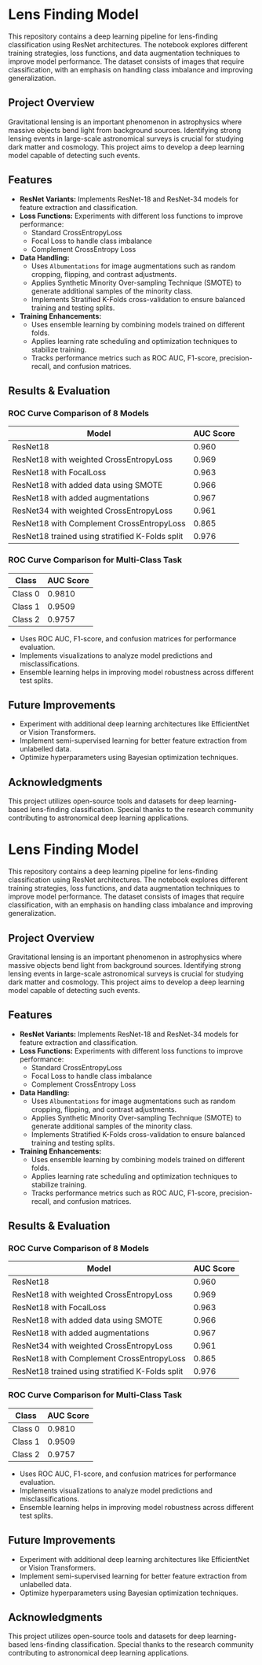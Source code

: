 # Lens Finding Model

This repository contains a deep learning pipeline for lens-finding classification using ResNet architectures. The notebook explores different training strategies, loss functions, and data augmentation techniques to improve model performance. The dataset consists of images that require classification, with an emphasis on handling class imbalance and improving generalization.

## Project Overview
Gravitational lensing is an important phenomenon in astrophysics where massive objects bend light from background sources. Identifying strong lensing events in large-scale astronomical surveys is crucial for studying dark matter and cosmology. This project aims to develop a deep learning model capable of detecting such events.

## Features
- **ResNet Variants:** Implements ResNet-18 and ResNet-34 models for feature extraction and classification.
- **Loss Functions:** Experiments with different loss functions to improve performance:
  - Standard CrossEntropyLoss
  - Focal Loss to handle class imbalance
  - Complement CrossEntropy Loss
- **Data Handling:**
  - Uses `Albumentations` for image augmentations such as random cropping, flipping, and contrast adjustments.
  - Applies Synthetic Minority Over-sampling Technique (SMOTE) to generate additional samples of the minority class.
  - Implements Stratified K-Folds cross-validation to ensure balanced training and testing splits.
- **Training Enhancements:**
  - Uses ensemble learning by combining models trained on different folds.
  - Applies learning rate scheduling and optimization techniques to stabilize training.
  - Tracks performance metrics such as ROC AUC, F1-score, precision-recall, and confusion matrices.

## Results & Evaluation
### ROC Curve Comparison of 8 Models
| Model | AUC Score |
|-----------------|------------|
| ResNet18 | 0.960 |
| ResNet18 with weighted CrossEntropyLoss | 0.969 |
| ResNet18 with FocalLoss | 0.963 |
| ResNet18 with added data using SMOTE | 0.966 |
| ResNet18 with added augmentations | 0.967 |
| ResNet34 with weighted CrossEntropyLoss | 0.961 |
| ResNet18 with Complement CrossEntropyLoss | 0.865 |
| ResNet18 trained using stratified K-Folds split | 0.976 |

### ROC Curve Comparison for Multi-Class Task
| Class | AUC Score |
|-------|----------|
| Class 0 | 0.9810 |
| Class 1 | 0.9509 |
| Class 2 | 0.9757 |

- Uses ROC AUC, F1-score, and confusion matrices for performance evaluation.
- Implements visualizations to analyze model predictions and misclassifications.
- Ensemble learning helps in improving model robustness across different test splits.

## Future Improvements
- Experiment with additional deep learning architectures like EfficientNet or Vision Transformers.
- Implement semi-supervised learning for better feature extraction from unlabelled data.
- Optimize hyperparameters using Bayesian optimization techniques.

## Acknowledgments
This project utilizes open-source tools and datasets for deep learning-based lens-finding classification. Special thanks to the research community contributing to astronomical deep learning applications.

# Lens Finding Model

This repository contains a deep learning pipeline for lens-finding classification using ResNet architectures. The notebook explores different training strategies, loss functions, and data augmentation techniques to improve model performance. The dataset consists of images that require classification, with an emphasis on handling class imbalance and improving generalization.

## Project Overview
Gravitational lensing is an important phenomenon in astrophysics where massive objects bend light from background sources. Identifying strong lensing events in large-scale astronomical surveys is crucial for studying dark matter and cosmology. This project aims to develop a deep learning model capable of detecting such events.

## Features
- **ResNet Variants:** Implements ResNet-18 and ResNet-34 models for feature extraction and classification.
- **Loss Functions:** Experiments with different loss functions to improve performance:
  - Standard CrossEntropyLoss
  - Focal Loss to handle class imbalance
  - Complement CrossEntropy Loss
- **Data Handling:**
  - Uses `Albumentations` for image augmentations such as random cropping, flipping, and contrast adjustments.
  - Applies Synthetic Minority Over-sampling Technique (SMOTE) to generate additional samples of the minority class.
  - Implements Stratified K-Folds cross-validation to ensure balanced training and testing splits.
- **Training Enhancements:**
  - Uses ensemble learning by combining models trained on different folds.
  - Applies learning rate scheduling and optimization techniques to stabilize training.
  - Tracks performance metrics such as ROC AUC, F1-score, precision-recall, and confusion matrices.

## Results & Evaluation
### ROC Curve Comparison of 8 Models
| Model | AUC Score |
|-----------------|------------|
| ResNet18 | 0.960 |
| ResNet18 with weighted CrossEntropyLoss | 0.969 |
| ResNet18 with FocalLoss | 0.963 |
| ResNet18 with added data using SMOTE | 0.966 |
| ResNet18 with added augmentations | 0.967 |
| ResNet34 with weighted CrossEntropyLoss | 0.961 |
| ResNet18 with Complement CrossEntropyLoss | 0.865 |
| ResNet18 trained using stratified K-Folds split | 0.976 |

### ROC Curve Comparison for Multi-Class Task
| Class | AUC Score |
|-------|----------|
| Class 0 | 0.9810 |
| Class 1 | 0.9509 |
| Class 2 | 0.9757 |

- Uses ROC AUC, F1-score, and confusion matrices for performance evaluation.
- Implements visualizations to analyze model predictions and misclassifications.
- Ensemble learning helps in improving model robustness across different test splits.

## Future Improvements
- Experiment with additional deep learning architectures like EfficientNet or Vision Transformers.
- Implement semi-supervised learning for better feature extraction from unlabelled data.
- Optimize hyperparameters using Bayesian optimization techniques.

## Acknowledgments
This project utilizes open-source tools and datasets for deep learning-based lens-finding classification. Special thanks to the research community contributing to astronomical deep learning applications.

